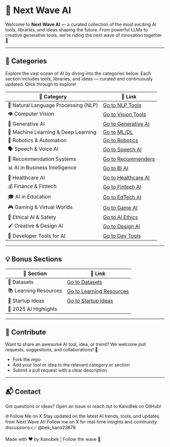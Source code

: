 # 🌊 Next Wave AI

Welcome to **Next Wave AI** — a curated collection of the most exciting AI tools, libraries, and ideas shaping the future. From powerful LLMs to creative generative tools, we're riding the next wave of innovation together 🚀

---

## 🧭 Categories

Explore the vast ocean of AI by diving into the categories below. Each section includes tools, libraries, and ideas — curated and continuously updated. Click through to explore!

| 🌟 Category | 📁 Link |
| --- | --- |
| 🧠 Natural Language Processing (NLP) | [Go to NLP Tools](https://github.com/kanobek/next-wave-ai/blob/main/categories/nlp.md) |
| 👁️ Computer Vision | [Go to Vision Tools](https://github.com/kanobek/next-wave-ai/blob/main/categories/vision.md) |
| 🎨 Generative AI | [Go to Generative AI](https://github.com/kanobek/next-wave-ai/blob/main/categories/generative-ai.md) |
| 🔢 Machine Learning & Deep Learning | [Go to ML/DL](https://github.com/kanobek/next-wave-ai/blob/main/categories/ml-dl.md) |
| 🤖 Robotics & Automation | [Go to Robotics](https://github.com/kanobek/next-wave-ai/blob/main/categories/robotics.md) |
| 🗣️ Speech & Voice AI | [Go to Speech AI](https://github.com/kanobek/next-wave-ai/blob/main/categories/speech-ai.md) |
| 🎯 Recommendation Systems | [Go to Recommenders](https://github.com/kanobek/next-wave-ai/blob/main/categories/recommender.md) |
| 📊 AI in Business Intelligence | [Go to BI AI](https://github.com/kanobek/next-wave-ai/blob/main/categories/business-intelligence.md) |
| 🏥 Healthcare AI | [Go to Healthcare AI](https://github.com/kanobek/next-wave-ai/blob/main/categories/healthcare.md) |
| 💰 Finance & Fintech | [Go to Fintech AI](https://github.com/kanobek/next-wave-ai/blob/main/categories/finance.md) |
| 🎓 AI in Education | [Go to EdTech AI](https://github.com/kanobek/next-wave-ai/blob/main/categories/education.md) |
| 🎮 Gaming & Virtual Worlds | [Go to Game AI](https://github.com/kanobek/next-wave-ai/blob/main/categories/gaming.md) |
| 🧩 Ethical AI & Safety | [Go to AI Ethics](https://github.com/kanobek/next-wave-ai/blob/main/categories/ethical-ai.md) |
| 🖌️ Creative & Design AI | [Go to Design AI](https://github.com/kanobek/next-wave-ai/blob/main/categories/design-ai.md) |
| 🧰 Developer Tools for AI | [Go to Dev Tools](https://github.com/kanobek/next-wave-ai/blob/main/categories/dev-tools.md) |

---

## 💡 Bonus Sections

| 🌈 Section | 📁 Link |
| --- | --- |
| 📂 Datasets | [Go to Datasets](https://github.com/kanobek/next-wave-ai/blob/main/ideas/datasets.md) |
| 📚 Learning Resources | [Go to Learning Resources](https://github.com/kanobek/next-wave-ai/blob/main/ideas/learning.md) |
| 🌱 Startup Ideas | [Go to Startup Ideas](https://github.com/kanobek/next-wave-ai/blob/main/ideas/startups.md) |
| 📰 2025 AI Highlights | | Coming Soon 🚧 | [Go to 2025] (https://github.com/kanobek/next-wave-ai/blob/main/ideas/2025-hot-projects.md)

---

## 🤝 Contribute

Want to share an awesome AI tool, idea, or trend?
We welcome pull requests, suggestions, and collaborations! 🌟

- Fork the repo
- Add your tool or idea to the relevant category or section
- Submit a pull request with a clear description

---

## 📬 Contact

Got questions or ideas? Open an issue or reach out to KanoBek on GitHub!

🌐 Follow Me on X
Stay updated on the latest AI trends, tools, and updates from Next Wave AI! Follow me on X for real-time insights and community discussions:👉 @bek_kano23878

Made with ❤️ by Kanobek  | Follow the wave 🌊
